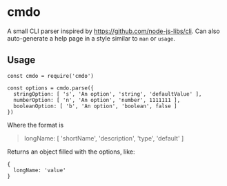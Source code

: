 # cmdo
A small CLI parser inspired by https://github.com/node-js-libs/cli. Can also auto-generate a help page in a style similar to `man` or `usage`.

## **Usage**

```
const cmdo = require('cmdo')

const options = cmdo.parse({
  stringOption: [ 's', 'An option', 'string', 'defaultValue' ],
  numberOption: [ 'n', 'An option', 'number', 1111111 ],
  booleanOption: [ 'b', 'An option', 'boolean', false ]
})
```

Where the format is

> longName: [ 'shortName', 'description', 'type', 'default' ]


Returns an object filled with the options, like:

```
{
  longName: 'value'
}
```
